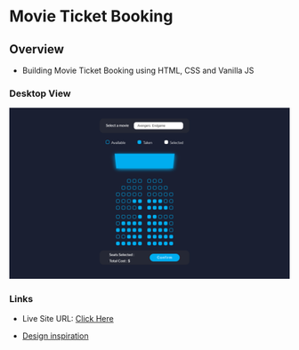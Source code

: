 # Movie Ticket Booking

## Overview

- Building Movie Ticket Booking using HTML, CSS and Vanilla JS

### Desktop View

![](./img/Capture.PNG)

### Links

- Live Site URL: [Click Here]()

- [Design inspiration](https://dribbble.com/shots/4672745-Movie-Booking-App/attachments/4672745-Movie-Booking-App?mode=media)
